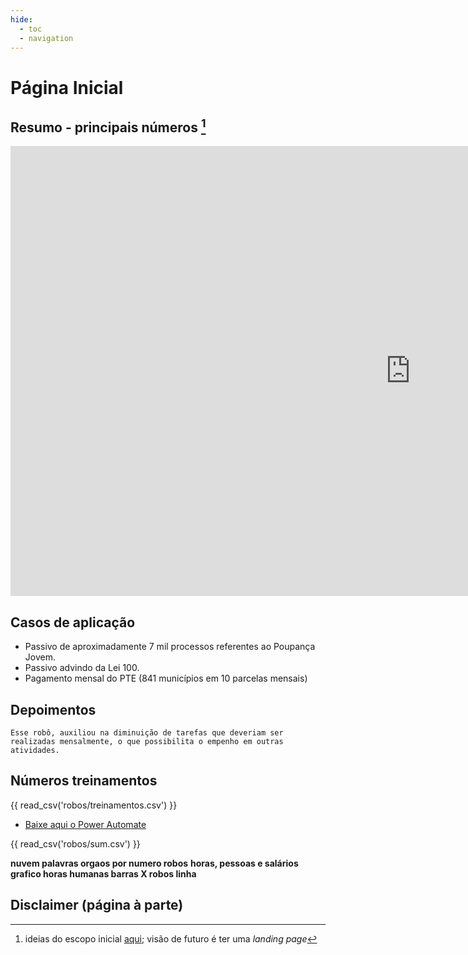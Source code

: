 ```yaml
---
hide:
  - toc
  - navigation
---
```


# Página Inicial


## Resumo - principais números [^1]

<div class="content-wrapper">
  <iframe width="1280" height="720" src="https://app.powerbi.com/view?r=eyJrIjoiZTY2NGI1MjEtNDMwNS00OWVmLWFiYzctYTAyYWU5M2ZlN2JjIiwidCI6ImU1ZDNhZTdjLTliMzgtNDhkZS1hMDg3LWY2NzM0YTI4NzU3NCJ9" frameborder="0" allowfullscreen></iframe>
</div>

## Casos de aplicação

* Passivo de aproximadamente 7 mil processos referentes ao Poupança Jovem.
* Passivo advindo da Lei 100.
* Pagamento mensal do PTE (841 municípios em 10 parcelas mensais)

## Depoimentos

````
Esse robô, auxiliou na diminuição de tarefas que deveriam ser realizadas mensalmente, o que possibilita o empenho em outras atividades.
````

## Números treinamentos

{{ read_csv('robos/treinamentos.csv') }}

* [Baixe aqui o Power Automate]()


{{ read_csv('robos/sum.csv') }}

**nuvem palavras orgaos por numero robos**
**horas, pessoas e salários**
**grafico horas humanas barras X robos linha**

[^1]: ideias do escopo inicial [aqui](https://github.com/lab-mg/automatizacoes/issues/9#issue-1928943357); visão de futuro é ter uma _landing page_

## Disclaimer (página à parte)
